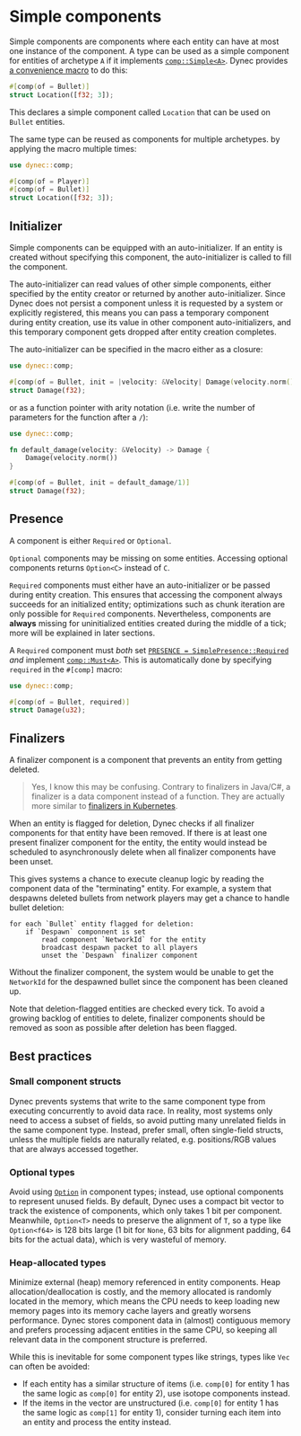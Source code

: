 # Simple components

Simple components are components where
each entity can have at most one instance of the component.
A type can be used as a simple component for entities of archetype `A`
if it implements [`comp::Simple<A>`][comp::Simple].
Dynec provides [a convenience macro][macro.comp] to do this:

```rust
#[comp(of = Bullet)]
struct Location([f32; 3]);
```

This declares a simple component called `Location`
that can be used on `Bullet` entities.

The same type can be reused as components for multiple archetypes.
by applying the macro multiple times:

```rust
use dynec::comp;

#[comp(of = Player)]
#[comp(of = Bullet)]
struct Location([f32; 3]);
```

## Initializer

Simple components can be equipped with an auto-initializer.
If an entity is created without specifying this component,
the auto-initializer is called to fill the component.

The auto-initializer can read values of other simple components,
either specified by the entity creator or returned by another auto-initializer.
Since Dynec does not persist a component
unless it is requested by a system or explicitly registered,
this means you can pass a temporary component during entity creation,
use its value in other component auto-initializers,
and this temporary component gets dropped after entity creation completes.

The auto-initializer can be specified in the macro
either as a closure:

```rust
use dynec::comp;

#[comp(of = Bullet, init = |velocity: &Velocity| Damage(velocity.norm()))]
struct Damage(f32);
```

or as a function pointer with arity notation
(i.e. write the number of parameters for the function after a `/`):

```rust
use dynec::comp;

fn default_damage(velocity: &Velocity) -> Damage {
    Damage(velocity.norm()) 
}

#[comp(of = Bullet, init = default_damage/1)]
struct Damage(f32);
```

## Presence

A component is either `Required` or `Optional`.

`Optional` components may be missing on some entities.
Accessing optional components returns `Option<C>` instead of `C`.

`Required` components must either have an auto-initializer
or be passed during entity creation.
This ensures that accessing the component always succeeds for an initialized entity;
optimizations such as chunk iteration are only possible for `Required` components.
Nevertheless, components are **always** missing
for uninitialized entities created during the middle of a tick;
more will be explained in later sections.

A `Required` component must *both*
set [`PRESENCE = SimplePresence::Required`][comp::SimpleOrIsotope::PRESENCE]
*and* implement [`comp::Must<A>`][Must].
This is automatically done by specifying `required` in the `#[comp]` macro:

```rust
use dynec::comp;

#[comp(of = Bullet, required)]
struct Damage(u32);
```

## Finalizers

A finalizer component is a component that prevents an entity from getting deleted.

> Yes, I know this may be confusing.
> Contrary to finalizers in Java/C\#,
> a finalizer is a data component instead of a function.
> They are actually more similar to [finalizers in Kubernetes][k8s-finalizers].

When an entity is flagged for deletion,
Dynec checks if all finalizer components for that entity have been removed.
If there is at least one present finalizer component for the entity,
the entity would instead be scheduled to asynchronously delete
when all finalizer components have been unset.

This gives systems a chance to execute cleanup logic
by reading the component data of the "terminating" entity.
For example, a system that despawns deleted bullets from network players
may get a chance to handle bullet deletion:

```text
for each `Bullet` entity flagged for deletion:
    if `Despawn` componnent is set
        read component `NetworkId` for the entity
        broadcast despawn packet to all players
        unset the `Despawn` finalizer component
```

Without the finalizer component,
the system would be unable to get the `NetworkId` for the despawned bullet
since the component has been cleaned up.

Note that deletion-flagged entities are checked every tick.
To avoid a growing backlog of entities to delete,
finalizer components should be removed as soon as possible
after deletion has been flagged.

## Best practices

### Small component structs

Dynec prevents systems that write to the same component type
from executing concurrently to avoid data race.
In reality, most systems only need to access a subset of fields,
so avoid putting many unrelated fields in the same component type.
Instead, prefer small, often single-field structs,
unless the multiple fields are naturally related,
e.g. positions/RGB values that are always accessed together.

### Optional types

Avoid using [`Option`][option] in component types;
instead, use optional components to represent unused fields.
By default, Dynec uses a compact bit vector to track the existence of components,
which only takes 1 bit per component.
Meanwhile, `Option<T>` needs to preserve the alignment of `T`,
so a type like `Option<f64>` is 128 bits large
(1 bit for `None`, 63 bits for alignment padding, 64 bits for the actual data),
which is very wasteful of memory.

### Heap-allocated types

Minimize external (heap) memory referenced in entity components.
Heap allocation/deallocation is costly,
and the memory allocated is randomly located in the memory,
which means the CPU needs to keep loading new memory pages
into its memory cache layers
and greatly worsens performance.
Dynec stores component data in (almost) contiguous memory
and prefers processing adjacent entities in the same CPU,
so keeping all relevant data in the component structure is preferred.

While this is inevitable for some component types like strings,
types like `Vec` can often be avoided:

- If each entity has a similar structure of items
  (i.e. `comp[0]` for entity 1 has the same logic as `comp[0]` for entity 2),
  use isotope components instead.
- If the items in the vector are unstructured
  (i.e. `comp[0]` for entity 1 has the same logic as `comp[1]` for entity 1),
  consider turning each item into an entity and process the entity instead.

[comp::Simple]: ../dynec/comp/trait.Simple.html
[comp::SimpleOrIsotope::PRESENCE]: ../dynec/comp/trait.SimpleOrIsotope.html#associatedconstant.PRESENCE
[macro.comp]: ../dynec/attr.comp.html
[Must]: ../dynec/comp/trait.Must.html
[k8s-finalizers]: https://kubernetes.io/docs/concepts/overview/working-with-objects/finalizers/
[option]: https://doc.rust-lang.org/std/option/enum.Option.html
